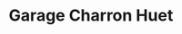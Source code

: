 ---
title: "Garage Charron Huet"
url: /bain-de-bretagne/garage-charron-huet/
shop: réparation de voitures
---